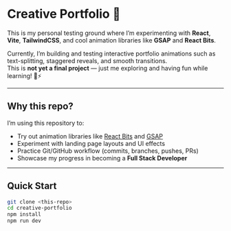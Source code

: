 # Creative Portfolio 🚀

This is my personal testing ground where I’m experimenting with **React**, **Vite**, **TailwindCSS**, and cool animation libraries like **GSAP** and **React Bits**.  

Currently, I’m building and testing interactive portfolio animations such as text-splitting, staggered reveals, and smooth transitions.  
This is **not yet a final project** — just me exploring and having fun while learning! 🎨⚡

---

## Why this repo?  
I’m using this repository to:  
- Try out animation libraries like [React Bits](https://reactbits.dev) and [GSAP](https://greensock.com/gsap/)  
- Experiment with landing page layouts and UI effects  
- Practice Git/GitHub workflow (commits, branches, pushes, PRs)  
- Showcase my progress in becoming a **Full Stack Developer**  

---

## Quick Start  

```bash
git clone <this-repo>
cd creative-portfolio
npm install
npm run dev
